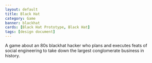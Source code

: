 ```yaml
---
layout: default
title: Black Hat
category: Game
banner: blackhat
cards: [Black Hat Prototype, Black Hat]
tags: [design document]
---
```

A game about an 80s blackhat hacker who plans and executes feats of social engineering to take down the largest conglomerate business in history.
